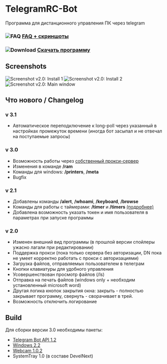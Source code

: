 # TelegramRC-Bot
Программа для дистанционного управления ПК через telegram

### ![FAQ](https://tssaltan.top/files/2019/07/Pasted.png) [FAQ + скриншоты](https://tssaltan.top/?p=1928)
### ![Download](https://tssaltan.top/files/2019/07/download.png) [Скачать программу](https://tssaltan.top/download/1931/)

## Screenshots
![Screenshot v2.0: Install 1](https://user-images.githubusercontent.com/3524731/70854539-4badd080-1ece-11ea-8570-6671c50236d8.png)
![Screenshot v2.0: Install 2](https://sun9-63.userapi.com/c858016/v858016715/1288de/pql91LytdUc.jpg)
![Screenshot v2.0: Main window](https://user-images.githubusercontent.com/3524731/70854609-fd4d0180-1ece-11ea-9d25-41c5876e9c7f.png)


## Что нового / Changelog
### v 3.1
* Автоматическое переподключение к long-poll через указанный в настройках промежуток времени (иногда бот засыпал и не отвечал на поступаемые запросы)

### v 3.0
* Возможность работы через [собственный прокси-сервер](https://github.com/TsSaltan/Telegram-bot-api-php-proxy)
* Изменения в команде **/ram**
* Команды для windows: **/printers**, **/meta**
* Bugfix

### v 2.1
* Добавлены команды **/alert**, **/whoami**, **/keyboard**, **/browse**
* Команды для работы с таймерами: **/timer** и **/timers** [(подробнее)](https://tssaltan.top/?p=1928#timers)
* Добавлена возможность указать токен и имя пользователя в параметрах при запуске программы

### v 2.0
* Изменен внешний вид программы (в прошлой версии спойлеры ужасно лагали при редактировании)
* Поддержка прокси (пока только сервера без авторизации, DN пока не умеет корректно работать с прокси с авторизациями)
* Загрузка файлов, отправляемых пользователем в телеграм
* Кнопки клавиатуры для удобного управления
* Усовершенствован просмотр файлов (/ls)
* Отправка на печать файлов (windows only + необходим установленный microsoft word)
* Другая логика кнопок закрытия окна: закрыть - полностью закрывает программу, свернуть - сворачивает в трей.
* Возможность отключить логирование

## Build
Для сборки версии 3.0 необходимы пакеты:
* [Telegram Bot API 1.2](https://github.com/jphp-group/jphp-telegram-bot-api/releases/)
* [Windows 2.2](https://github.com/TsSaltan/DevelNext-Windows/releases/tag/2.2)
* [Webcam 1.0.2](https://github.com/jphp-group/jphp-webcam-ext/releases/tag/1.0.3)
* SystemTray 1.0 (в составе DevelNext)
